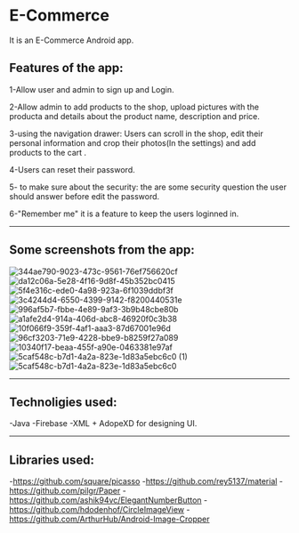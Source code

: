 
# E-Commerce

It is an E-Commerce Android app.

Features of the app:
-----------------------------------

1-Allow user and admin to sign up and Login.

2-Allow admin to add products to the shop, upload pictures with the producta and details about the product name, description and price.

3-using the navigation drawer: Users can scroll in the shop, edit their personal information and crop their photos(In the settings) and add products to the cart .

4-Users can reset their password.

5- to make sure about the security: the are some security question the user should answer before edit the password.

6-"Remember me" it is a feature to keep the users loginned in.

----------------------------------------------------------------------------------------------------

Some screenshots from the app:
-----------------------------------

![344ae790-9023-473c-9561-76ef756620cf](https://user-images.githubusercontent.com/59229510/163694461-307edfc0-4e55-429a-b0fb-3b3ed96b0ebc.jpg)
![da12c06a-5e28-4f16-9d8f-45b352bc0415](https://user-images.githubusercontent.com/59229510/163694488-f8e45bc0-dec2-4439-929d-a8440bef6770.jpg)
![5f4e316c-ede0-4a98-923a-6f1039ddbf3f](https://user-images.githubusercontent.com/59229510/163694495-67c39901-cff9-4d2b-acec-2d29892eec6e.jpg)
![3c4244d4-6550-4399-9142-f8200440531e](https://user-images.githubusercontent.com/59229510/163694500-a3e10f4a-121d-48f4-b198-2449ff5518bc.jpg)
![996af5b7-fbbe-4e89-9af3-3b9b48cbe80b](https://user-images.githubusercontent.com/59229510/163694503-7661e433-6b3f-4b95-9ecc-1f5d7505bb99.jpg)
![a1afe2d4-914a-406d-abc8-46920f0c3b38](https://user-images.githubusercontent.com/59229510/163694504-aeaf14e0-a8a5-49f0-8275-8ab3510f0749.jpg)
![10f066f9-359f-4af1-aaa3-87d67001e96d](https://user-images.githubusercontent.com/59229510/163694506-cf7be5cf-0465-49e0-aa91-50b4173731e9.jpg)
![96cf3203-71e9-4228-bbe9-b8259f27a089](https://user-images.githubusercontent.com/59229510/163694508-a568dd7a-d48a-4829-b1ef-6087cd57dc49.jpg)
![10340f17-beaa-455f-a90e-0463381e97af](https://user-images.githubusercontent.com/59229510/163694513-0b6b60fa-f592-418d-8926-3476277a3ba5.jpg)
![5caf548c-b7d1-4a2a-823e-1d83a5ebc6c0 (1)](https://user-images.githubusercontent.com/59229510/163694516-50c53e26-ec4e-4d15-8165-075fb2c07d14.jpg)
![5caf548c-b7d1-4a2a-823e-1d83a5ebc6c0](https://user-images.githubusercontent.com/59229510/163694521-831f7a1a-bda6-4ce3-91de-fc9d94631331.jpg)


---------------------------------------------------------------------------------------------------------

Technoligies used:
---------------------
-Java
-Firebase
-XML + AdopeXD for designing UI.

----------------------------------------------------------------------------------------------------------

Libraries used:
--------------------
-https://github.com/square/picasso
-https://github.com/rey5137/material
-https://github.com/pilgr/Paper
-https://github.com/ashik94vc/ElegantNumberButton
-https://github.com/hdodenhof/CircleImageView
-https://github.com/ArthurHub/Android-Image-Cropper
